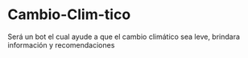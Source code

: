 # Cambio-Clim-tico
Será un bot el cual ayude a que el cambio climático sea leve, brindara información y recomendaciones
